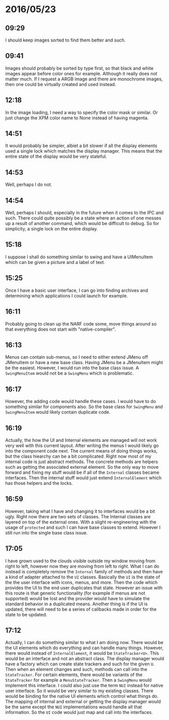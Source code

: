 # 2016/05/23

## 09:29

I should keep images sorted to find them better and such.

## 09:41

Images should probably be sorted by type first, so that black and white images
appear before color ones for example. Although it really does not matter much.
If I request a ARGB image and there are monochrome images, then one could
be virtually created and used instead.

## 12:18

In the image loading, I need a way to specify the color mask or similar. Or
just change the XPM color name to None instead of having magenta.

## 14:51

It would probably be simpler, albiet a bit slower if all the display elements
used a single lock which matches the display manager. This means that the
entire state of the display would be very stateful.

## 14:53

Well, perhaps I do not.

## 14:54

Well, perhaps I should, especially in the future when it comes to the IPC and
such. There could quite possibly be a state where an action of one messes up
a result of another command, which would be difficult to debug. So for
simplicity, a single lock on the entire display.

## 15:18

I suppose I shall do something similar to swing and have a UIMenuItem which
can be given a picture and a label of text.

## 15:25

Once I have a basic user interface, I can go into finding archives and
determining which applications I could launch for example.

## 16:11

Probably going to clean up the NARF code some, move things around so that
everything does not start with "native-compiler".

## 16:13

Menus can contain sub-menus, so I need to either extend JMenu off JMenuItem or
have a new base class. Having JMenu be a JMenuItem might be the easiest.
However, I would run into the base class issue. A `SwingMenuItem` would not be
a `SwingMenu` which is problematic.

## 16:17

However, the adding code would handle these cases. I would have to do something
similar for components also. So the base class for `SwingMenu` and
`SwingMenuItem` would likely contain duplicate code.

## 16:19

Actually, the how the UI and Internal elements are managed will not work very
well with this current layout. After writing the menus I would likely go into
the component code next. The current means of doing things works, but the
class hiearchy can be a bit complicated. Right now most of my internal code is
just abstract methods. The concrete methods are helpers such as getting the
associated external element. So the only way to move forward and fixing my
stuff would be if all of the `Internal` classes became interfaces. Then the
internal stuff would just extend `InternalElement` which has those helpers and
the locks.

## 16:59

However, taking what I have and changing it to interfaces would be a bit ugly.
Right now there are two sets of classes. The Internal classes are layered on
top of the external ones. With a slight re-engineering with the usage of
`protected` and such I can have base classes to extend. However I still run
into the single base class issue.

## 17:05

I have grown used to the clouds visible outside my window moving from right to
left, however now they are moving from left to right. What I can do instead is
completely remove the `Internal` family of methods and then have a kind of
adapter attached to the `UI` classes. Basically the `UI` is the state of the
the user interface with icons, menus, and more. Then the code which provides
the UI to the end user duplicates that state. However an issue with this route
is that generic functionality (for example if menus are not supported) would
be lost and the provider would have to simulate the standard behavior in a
duplicated means. Another thing is if the UI is updated, there will need to be
a series of callbacks made in order for the state to be updated.

## 17:12

Actually, I can do something similar to what I am doing now. There would be
the UI elements which do everything and can handle many things. However, there
would instead of `InternalElement`, it would be `StateTracker<U>`. This would
be an interface and not an abstract class. The display manager would have a
factory which can create state trackers and such for the given `U`. Then
when an element changes and such, methods can call into the `StateTracker`.
For certain elements, there would be variants of the `StateTracker` for example
a `MenuStateTracker`. Then a `SwingMenu` would implement this interface. I
could also just use the term `NUI` instead for native user interface. So it
would be very similar to my existing classes. There would be binding for the
native UI elements which control what things do. The mapping of internal and
external or getting the display manager would be the same except the `NUI`
implementations would handle all that information. So the `UI` code would
just map and call into the interfaces.

